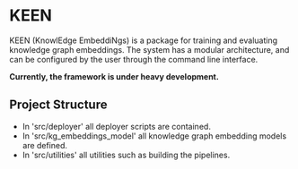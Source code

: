 # KEEN
KEEN (KnowlEdge EmbeddiNgs) is a package for training and evaluating knowledge graph embeddings.
The system has a modular architecture, and can be configured by the user through the command line interface.
 
**Currently, the framework is under heavy development.**

## Project Structure

* In 'src/deployer' all deployer scripts are contained.
* In 'src/kg_embeddings_model' all knowledge graph embedding models are defined.
* In 'src/utilities' all utilities such as building the pipelines.
